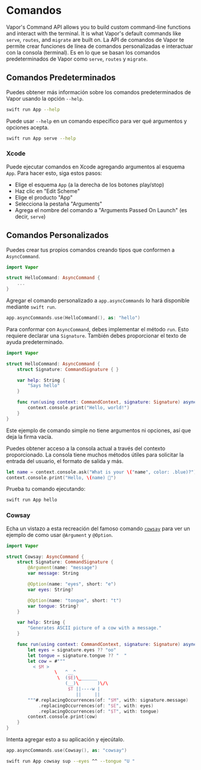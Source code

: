 # Comandos

Vapor's Command API allows you to build custom command-line functions and interact with the terminal. It is what Vapor's default commands like `serve`, `routes`, and `migrate` are built on.
La API de comandos de Vapor te permite crear funciones de línea de comandos personalizadas e interactuar con la consola (terminal). Es en lo que se basan los comandos predeterminados de Vapor como `serve`, `routes` y `migrate`.

## Comandos Predeterminados

Puedes obtener más información sobre los comandos predeterminados de Vapor usando la opción `--help`.

```sh
swift run App --help
```

Puede usar `--help` en un comando específico para ver qué argumentos y opciones acepta.

```sh
swift run App serve --help
```

### Xcode

Puede ejecutar comandos en Xcode agregando argumentos al esquema `App`. Para hacer esto, siga estos pasos:

- Elige el esquema `App` (a la derecha de los botones play/stop)
- Haz clic en "Edit Scheme"
- Elige el producto "App"
- Selecciona la pestaña "Arguments"
- Agrega el nombre del comando a "Arguments Passed On Launch" (es decir, `serve`)

## Comandos Personalizados

Puedes crear tus propios comandos creando tipos que conformen a `AsyncCommand`.

```swift
import Vapor

struct HelloCommand: AsyncCommand {
	...
}
```

Agregar el comando personalizado a `app.asyncCommands` lo hará disponible mediante `swift run`.

```swift
app.asyncCommands.use(HelloCommand(), as: "hello")
```

Para conformar con `AsyncCommand`, debes implementar el método `run`. Esto requiere declarar una `Signature`. También debes proporcionar el texto de ayuda predeterminado.

```swift
import Vapor

struct HelloCommand: AsyncCommand {
    struct Signature: CommandSignature { }

    var help: String {
        "Says hello"
    }

    func run(using context: CommandContext, signature: Signature) async throws {
        context.console.print("Hello, world!")
    }
}
```

Este ejemplo de comando simple no tiene argumentos ni opciones, así que deja la firma vacía.

Puedes obtener acceso a la consola actual a través del contexto proporcionado. La consola tiene muchos métodos útiles para solicitar la entrada del usuario, el formato de salida y más.

```swift
let name = context.console.ask("What is your \("name", color: .blue)?")
context.console.print("Hello, \(name) 👋")
```

Prueba tu comando ejecutando:

```sh
swift run App hello
```

### Cowsay

Echa un vistazo a esta recreación del famoso comando [`cowsay`](https://en.wikipedia.org/wiki/Cowsay) para ver un ejemplo de como usar `@Argument` y `@Option`.

```swift
import Vapor

struct Cowsay: AsyncCommand {
    struct Signature: CommandSignature {
        @Argument(name: "message")
        var message: String

        @Option(name: "eyes", short: "e")
        var eyes: String?

        @Option(name: "tongue", short: "t")
        var tongue: String?
    }

    var help: String {
        "Generates ASCII picture of a cow with a message."
    }

    func run(using context: CommandContext, signature: Signature) async throws {
        let eyes = signature.eyes ?? "oo"
        let tongue = signature.tongue ?? "  "
        let cow = #"""
          < $M >
                  \   ^__^
                   \  ($E)\_______
                      (__)\       )\/\
                       $T ||----w |
                          ||     ||
        """#.replacingOccurrences(of: "$M", with: signature.message)
            .replacingOccurrences(of: "$E", with: eyes)
            .replacingOccurrences(of: "$T", with: tongue)
        context.console.print(cow)
    }
}
```

Intenta agregar esto a su aplicación y ejecútalo.

```swift
app.asyncCommands.use(Cowsay(), as: "cowsay")
```

```sh
swift run App cowsay sup --eyes ^^ --tongue "U "
```
